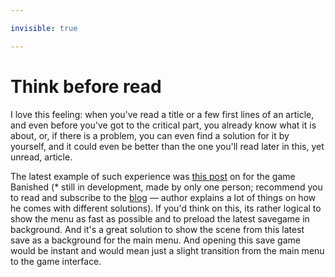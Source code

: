 ```yaml
---

invisible: true

---
```


# Think before read

I love this feeling: when you've read a title or a few first lines of an article, and even before you've got to the critical part, you already know what it is about, or, if there is a problem, you can even find a solution for it by yourself, and it could even be better than the one you'll read later in this, yet unread, article.

The latest example of such experience was [this post](http://www.shiningrocksoftware.com/?p=1303) on for the game <span class="sidenote" id="banished">Banished (* still in development, made by only one person; recommend you to read and subscribe to the [blog](http://www.shiningrocksoftware.com/) — author explains a lot of things on how he comes with different solutions)</span>. If you'd think on this, its rather logical to show the menu as fast as possible and to preload the latest savegame in background. And it's a great solution to show the scene from this latest save as a background for the main menu. And opening this save game would be instant and would mean just a slight transition from the main menu to the game interface.
